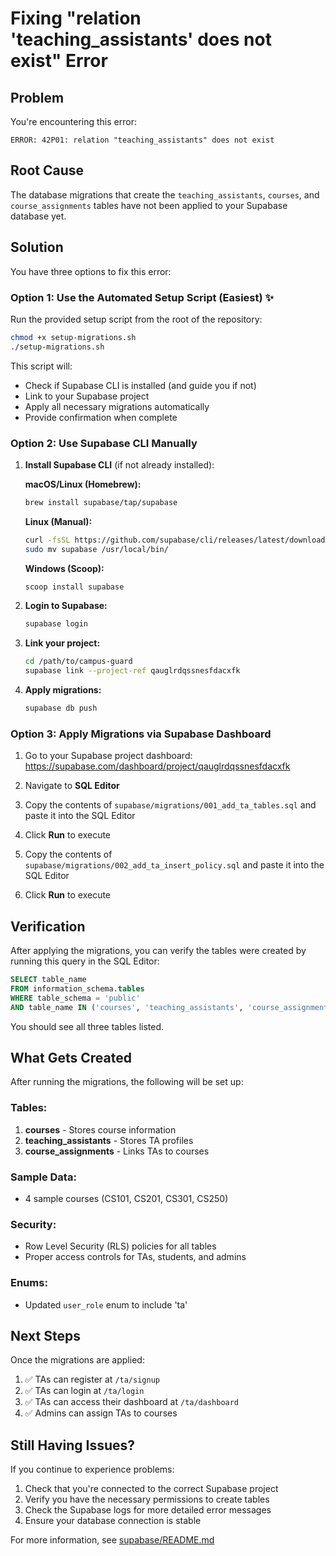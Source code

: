 # Fixing "relation 'teaching_assistants' does not exist" Error

## Problem

You're encountering this error:
```
ERROR: 42P01: relation "teaching_assistants" does not exist
```

## Root Cause

The database migrations that create the `teaching_assistants`, `courses`, and `course_assignments` tables have not been applied to your Supabase database yet.

## Solution

You have three options to fix this error:

### Option 1: Use the Automated Setup Script (Easiest) ✨

Run the provided setup script from the root of the repository:

```bash
chmod +x setup-migrations.sh
./setup-migrations.sh
```

This script will:
- Check if Supabase CLI is installed (and guide you if not)
- Link to your Supabase project
- Apply all necessary migrations automatically
- Provide confirmation when complete

### Option 2: Use Supabase CLI Manually

1. **Install Supabase CLI** (if not already installed):

   **macOS/Linux (Homebrew):**
   ```bash
   brew install supabase/tap/supabase
   ```

   **Linux (Manual):**
   ```bash
   curl -fsSL https://github.com/supabase/cli/releases/latest/download/supabase_linux_amd64.tar.gz | tar -xz
   sudo mv supabase /usr/local/bin/
   ```

   **Windows (Scoop):**
   ```bash
   scoop install supabase
   ```

2. **Login to Supabase:**
   ```bash
   supabase login
   ```

3. **Link your project:**
   ```bash
   cd /path/to/campus-guard
   supabase link --project-ref qauglrdqssnesfdacxfk
   ```

4. **Apply migrations:**
   ```bash
   supabase db push
   ```

### Option 3: Apply Migrations via Supabase Dashboard

1. Go to your Supabase project dashboard: https://supabase.com/dashboard/project/qauglrdqssnesfdacxfk

2. Navigate to **SQL Editor**

3. Copy the contents of `supabase/migrations/001_add_ta_tables.sql` and paste it into the SQL Editor

4. Click **Run** to execute

5. Copy the contents of `supabase/migrations/002_add_ta_insert_policy.sql` and paste it into the SQL Editor

6. Click **Run** to execute

## Verification

After applying the migrations, you can verify the tables were created by running this query in the SQL Editor:

```sql
SELECT table_name 
FROM information_schema.tables 
WHERE table_schema = 'public' 
AND table_name IN ('courses', 'teaching_assistants', 'course_assignments');
```

You should see all three tables listed.

## What Gets Created

After running the migrations, the following will be set up:

### Tables:
1. **courses** - Stores course information
2. **teaching_assistants** - Stores TA profiles
3. **course_assignments** - Links TAs to courses

### Sample Data:
- 4 sample courses (CS101, CS201, CS301, CS250)

### Security:
- Row Level Security (RLS) policies for all tables
- Proper access controls for TAs, students, and admins

### Enums:
- Updated `user_role` enum to include 'ta'

## Next Steps

Once the migrations are applied:

1. ✅ TAs can register at `/ta/signup`
2. ✅ TAs can login at `/ta/login`
3. ✅ TAs can access their dashboard at `/ta/dashboard`
4. ✅ Admins can assign TAs to courses

## Still Having Issues?

If you continue to experience problems:

1. Check that you're connected to the correct Supabase project
2. Verify you have the necessary permissions to create tables
3. Check the Supabase logs for more detailed error messages
4. Ensure your database connection is stable

For more information, see [supabase/README.md](supabase/README.md)

